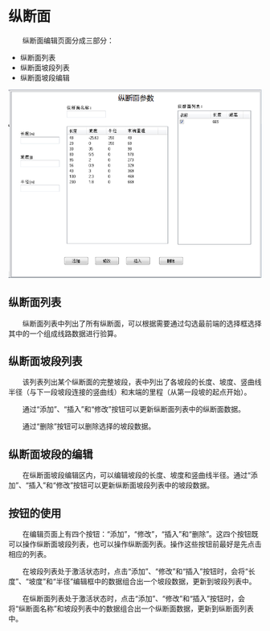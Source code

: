 # 纵断面

&emsp;&emsp;纵断面编辑页面分成三部分：

* 纵断面列表
* 纵断面坡段列表
* 纵断面坡段编辑

![纵断面编辑页面](images/ProfileEdit.png)

## 纵断面列表

&emsp;&emsp;纵断面列表中列出了所有纵断面，可以根据需要通过勾选最前端的选择框选择其中的一个组成线路数据进行验算。

## 纵断面坡段列表

&emsp;&emsp;该列表列出某个纵断面的完整坡段，表中列出了各坡段的长度、坡度、竖曲线半径（与下一段坡段连接的竖曲线）和末端的里程（从第一段坡的起点开始）。  

&emsp;&emsp;通过“添加”、“插入”和“修改”按钮可以更新纵断面列表中的纵断面数据。  

&emsp;&emsp;通过“删除”按钮可以删除选择的坡段数据。

## 纵断面坡段的编辑

&emsp;&emsp;在纵断面坡段编辑区内，可以编辑坡段的长度、坡度和竖曲线半径。通过“添加”、“插入”和“修改”按钮可以更新纵断面坡段列表中的坡段数据。  


## 按钮的使用

&emsp;&emsp;在编辑页面上有四个按钮：“添加”，“修改”，“插入”和“删除”。这四个按钮既可以操作纵断面坡段列表，也可以操作纵断面列表。操作这些按钮前最好是先点击相应的列表。 
 
&emsp;&emsp;在坡段列表处于激活状态时，点击“添加”、“修改”和“插入”按钮时，会将“长度”、“坡度”和“半径”编辑框中的数据组合出一个坡段数据，更新到坡段列表中。  

&emsp;&emsp;在纵断面列表处于激活状态时，点击“添加”、“修改”和“插入”按钮时，会将“纵断面名称”和坡段列表中的数据组合出一个纵断面数据，更新到纵断面列表中。  


